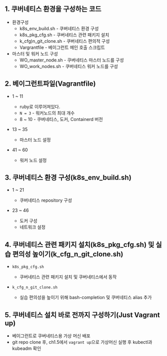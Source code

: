 ## 1. 쿠버네티스 환경을 구성하는 코드
* 환경구성
  * k8s_env_build.sh - 쿠버네티스 환경 구성
  * k8s_pkg_cfg.sh - 쿠버네티스 관련 패키지 설치
  * k_cfg)n_git_clone.sh - 쿠버네티스 편의적 구성
  * Vargrantfile - 베이그런트 메인 호출 스크립트
* 마스터 및 워커 노드 구성
  * WO_master_node.sh - 쿠버네티스 마스터 노드를 구성
  * WO_work_nodes.sh - 쿠버네티스 워커 노드를 구성

## 2. 베이그런트파일(Vagrantfile)
* 1 ~ 11
  * ruby로 이루어져있다.
  * `N = 3` - 워커노드의 최대 개수
  * 8 ~ 10 - 쿠버네티스, 도커, Containerd 버전

* 13 ~ 35
  * 마스터 노드 설정

* 41 ~ 60
  * 워커 노드 설정

## 3. 쿠버네티스 환경 구성(k8s_env_build.sh)
* 1 ~ 21
  * 쿠버네티스 repository 구성

* 23 ~ 46
  * 도커 구성
  * 네트워크 설정

## 4. 쿠버네티스 관련 패키지 설치(k8s_pkg_cfg.sh) 및 실습 편의성 높이기(k_cfg_n_git_clone.sh)
* `k8s_pkg_cfg.sh`
  * 쿠버네티스 관련 패키지 설치 및 쿠버네티스에서 동작

* `k_cfg_n_git_clone.sh`
  * 실습 편의성을 높이기 위해 bash-completion 및 쿠버네티스 alias 추가

## 5. 쿠버네티스 설치 바로 전까지 구성하기(Just Vagrant up)
* 베이그런트로 쿠버네티스용 가상 머신 배포
* git repo clone 후, ch1.5에서 `vagrant up`으로 가상머신 실행 후 kubectl과 kubeadm 확인

